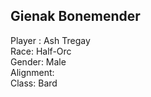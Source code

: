 ## Gienak Bonemender

Player : Ash Tregay  
Race: Half-Orc  
Gender: Male  
Alignment:  
Class: Bard

